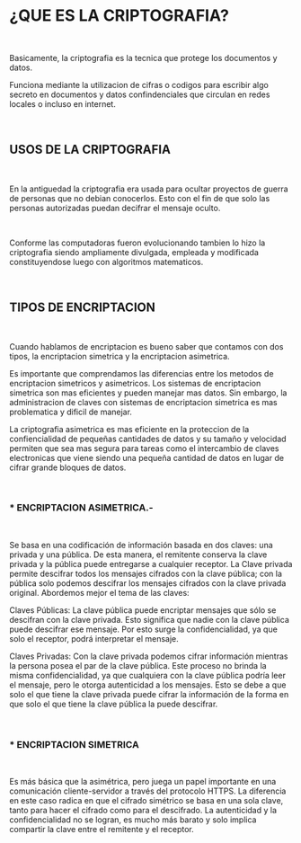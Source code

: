 # ¿QUE ES LA CRIPTOGRAFIA? #

<br>

Basicamente, la criptografia es la tecnica que protege los documentos y datos.

Funciona mediante la utilizacion de cifras o codigos para escribir algo secreto en documentos y datos confindenciales que circulan en redes locales o incluso en internet.

<br>

## USOS DE LA CRIPTOGRAFIA ##

<br>

En la antiguedad la criptografia era usada para ocultar proyectos de guerra de personas que no debian conocerlos. Esto con el fin de que solo las personas autorizadas puedan decifrar el mensaje oculto.

<br>

Conforme las computadoras fueron evolucionando tambien lo hizo la criptografia siendo ampliamente divulgada, empleada y modificada constituyendose luego con algoritmos matematicos.

<br>

## TIPOS DE ENCRIPTACION ##

<br>

Cuando hablamos de encriptacion es bueno saber que contamos con dos tipos, la encriptacion simetrica y la encriptacion asimetrica.

Es importante que comprendamos las diferencias entre los metodos de encriptacion simetricos y asimetricos. Los sistemas de encriptacion simetrica son mas eficientes y pueden manejar mas datos. Sin embargo, la administracion de claves con sistemas de encriptacion simetrica es mas problematica y dificil de manejar.

La criptografia asimetrica es mas eficiente en la proteccion de la confiencialidad de pequeñas cantidades de datos y su tamaño y velocidad permiten que sea mas segura para tareas como el intercambio de claves electronicas que viene siendo  una pequeña cantidad de datos en lugar de cifrar grande bloques de datos.

<br>

### * ENCRIPTACION ASIMETRICA.- ###

<br>

Se basa en una codificación de información basada en dos claves: una privada y una pública. De esta manera, el remitente conserva la clave privada y la pública puede entregarse a cualquier receptor. La Clave privada permite descifrar todos los mensajes cifrados con la clave pública; con la pública solo podemos descifrar los mensajes cifrados con la clave privada original. Abordemos mejor el tema de las claves:

Claves Públicas: La clave pública puede encriptar mensajes que sólo se descifran con la clave privada. Esto significa que nadie con la clave pública puede descifrar ese mensaje. Por esto surge la confidencialidad, ya que solo el receptor, podrá interpretar el mensaje.

Claves Privadas: Con la clave privada podemos cifrar información mientras la persona posea el par de la clave pública. Este proceso no brinda la misma confidencialidad, ya que cualquiera con la clave pública podría leer el mensaje, pero le otorga autenticidad a los mensajes. Esto se debe a que solo el que tiene la clave privada puede cifrar la información de la forma en que solo el que tiene la clave pública la puede descifrar.

<br>

### * ENCRIPTACION SIMETRICA ###

<br>

Es más básica que la asimétrica, pero juega un papel importante en una comunicación cliente-servidor a través del protocolo HTTPS. La diferencia en este caso radica en que el cifrado simétrico se basa en una sola clave, tanto para hacer el cifrado como para el descifrado. La autenticidad y la confidencialidad no se logran, es mucho más barato y solo implica compartir la clave entre el remitente y el receptor.

